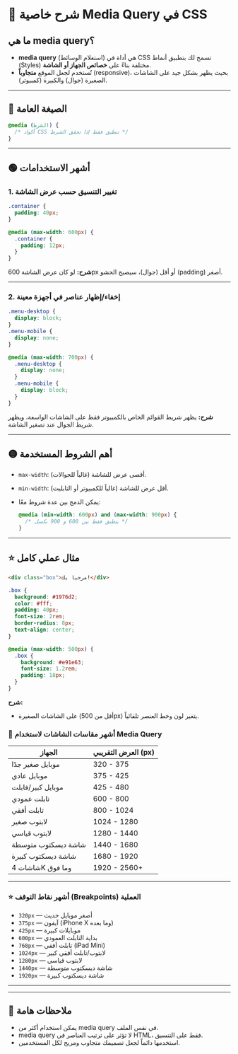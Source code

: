 
# 📱 شرح خاصية Media Query في CSS

## ما هي media query؟

* **media query** (استعلام الوسائط) هي أداة في CSS تسمح لك بتطبيق أنماط (Styles) مختلفة بناءً على **خصائص الجهاز أو الشاشة**.
* تُستخدم لجعل الموقع **متجاوباً** (responsive)، بحيث يظهر بشكل جيد على الشاشات الصغيرة (جوال) والكبيرة (كمبيوتر).

---

## 📏 الصيغة العامة

```css
@media (الشرط) {
  /* أكواد CSS تنطبق فقط إذا تحقق الشرط */
}
```

---

## 🟢 أشهر الاستخدامات

### 1. تغيير التنسيق حسب عرض الشاشة

```css
.container {
  padding: 40px;
}

@media (max-width: 600px) {
  .container {
    padding: 12px;
  }
}
```

**شرح:**
لو كان عرض الشاشة 600px أو أقل (جوال)، سيصبح الحشو (padding) أصغر.

---

### 2. إخفاء/إظهار عناصر في أجهزة معينة

```css
.menu-desktop {
  display: block;
}
.menu-mobile {
  display: none;
}

@media (max-width: 700px) {
  .menu-desktop {
    display: none;
  }
  .menu-mobile {
    display: block;
  }
}
```

**شرح:**
يظهر شريط القوائم الخاص بالكمبيوتر فقط على الشاشات الواسعة، ويظهر شريط الجوال عند تصغير الشاشة.

---

## 🟡 أهم الشروط المستخدمة

* `max-width`: أقصى عرض للشاشة (غالباً للجوالات).
* `min-width`: أقل عرض للشاشة (غالباً للكمبيوتر أو التابليت).
* يمكن الدمج بين عدة شروط معًا:

  ```css
  @media (min-width: 600px) and (max-width: 900px) {
    /* ينطبق فقط بين 600 و 900 بكسل */
  }
  ```

---

## ⭐ مثال عملي كامل

```html
<div class="box">مرحبا بك!</div>
```

```css
.box {
  background: #1976d2;
  color: #fff;
  padding: 40px;
  font-size: 2rem;
  border-radius: 8px;
  text-align: center;
}

@media (max-width: 500px) {
  .box {
    background: #e91e63;
    font-size: 1.2rem;
    padding: 18px;
  }
}
```
**شرح:**

* على الشاشات الصغيرة (أقل من 500px) يتغير لون وخط العنصر تلقائياً.

 

### 📱 **أشهر مقاسات الشاشات لاستخدام Media Query**

| الجهاز              | العرض التقريبي (px) |
| ------------------- | ------------------- |
| موبايل صغير جدًا    | 320 - 375           |
| موبايل عادي         | 375 - 425           |
| موبايل كبير/فابلت   | 425 - 480           |
| تابلت عمودي         | 600 - 800           |
| تابلت أفقي          | 800 - 1024          |
| لابتوب صغير         | 1024 - 1280         |
| لابتوب قياسي        | 1280 - 1440         |
| شاشة ديسكتوب متوسطة | 1440 - 1680         |
| شاشة ديسكتوب كبيرة  | 1680 - 1920         |
| شاشات 4K وما فوق    | 1920 - 2560+        |

---

### ⭐ **أشهر نقاط التوقف (Breakpoints) العملية**

* `320px` — أصغر موبايل حديث
* `375px` — آيفون (iPhone X وما بعده)
* `425px` — موبايلات كبيرة
* `600px` — بداية التابلت العمودي
* `768px` — تابلت أفقي (iPad Mini)
* `1024px` — لابتوب/تابلت أفقي كبير
* `1280px` — لابتوب قياسي
* `1440px` — شاشة ديسكتوب متوسطة
* `1920px` — شاشة ديسكتوب كبيرة

---
 

---

## 📝 ملاحظات هامة

* يمكن استخدام أكثر من media query في نفس الملف.
* media query لا تؤثر على ترتيب العناصر في HTML، فقط على التنسيق.
* استخدمها دائماً لجعل تصميمك متجاوب ومريح لكل المستخدمين.

 